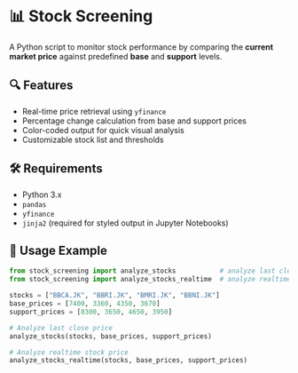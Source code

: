 # 📊 Stock Screening

A Python script to monitor stock performance by comparing the **current market price** against predefined **base** and **support** levels.

## 🔍 Features

- Real-time price retrieval using `yfinance`
- Percentage change calculation from base and support prices
- Color-coded output for quick visual analysis
- Customizable stock list and thresholds

## 🛠 Requirements

- Python 3.x
- `pandas`
- `yfinance`
- `jinja2` (required for styled output in Jupyter Notebooks)

## 🚀 Usage Example

```python
from stock_screening import analyze_stocks           # analyze last close price
from stock_screening import analyze_stocks_realtime  # analyze realtime stock price

stocks = ["BBCA.JK", "BBRI.JK", "BMRI.JK", "BBNI.JK"]
base_prices = [7400, 3360, 4350, 3670]
support_prices = [8300, 3650, 4650, 3950]

# Analyze last close price
analyze_stocks(stocks, base_prices, support_prices)

# Analyze realtime stock price
analyze_stocks_realtime(stocks, base_prices, support_prices)